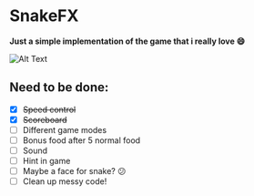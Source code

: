# SnakeFX

**Just a simple implementation of the game that i really love :smile:**


![Alt Text](https://cdn.pbrd.co/images/HUW3218.png)


## Need to be done:
- [X] ~~Speed control~~
- [X] ~~Scoreboard~~
- [ ] Different game modes
- [ ] Bonus food after 5 normal food
- [ ] Sound
- [ ] Hint in game
- [ ] Maybe a face for snake? :confused:
- [ ] Clean up messy code!
